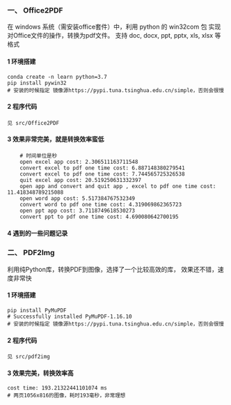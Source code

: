 ### 一、 Office2PDF
在 windows 系统（需安装office套件）中，利用 python 的 win32com 包
实现对Office文件的操作，转换为pdf文件。
支持 doc, docx, ppt, pptx, xls, xlsx 等格式
#### 1 环境搭建
```
conda create -n learn python=3.7 
pip install pywin32
# 安装的时候指定 镜像源https://pypi.tuna.tsinghua.edu.cn/simple，否则会很慢
```
#### 2 程序代码
```buildoutcfg
见 src/Office2PDF
```

#### 3 效果非常完美，就是转换效率蛮低
```
    # 时间单位是秒
    open excel app cost: 2.306511163711548
    convert excel to pdf one time cost: 6.887148380279541
    convert excel to pdf one time cost: 7.744565725326538
    quit excel app cost: 20.519250631332397
    open app and convert and quit app , excel to pdf one time cost: 11.418348789215088
    open word app cost: 5.517384767532349
    convert word to pdf one time cost: 4.319069862365723
    open ppt app cost: 3.7118749618530273
    convert ppt to pdf one time cost: 4.690080642700195
```
#### 4 遇到的一些问题记录

### 二、 PDF2Img
利用纯Python库，转换PDF到图像，选择了一个比较高效的库， 效果还不错，速度非常快
#### 1 环境搭建
```
pip install PyMuPDF
# Successfully installed PyMuPDF-1.16.10
# 安装的时候指定 镜像源https://pypi.tuna.tsinghua.edu.cn/simple，否则会很慢
```
#### 2 程序代码
```buildoutcfg
见 src/pdf2img
```
#### 3 效果完美，转换效率高
```buildoutcfg
cost time: 193.21322441101074 ms
# 两页1056x816的图像，耗时193毫秒，非常理想
```



